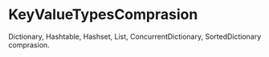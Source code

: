 # KeyValueTypesComprasion

Dictionary, Hashtable, Hashset, List, ConcurrentDictionary, SortedDictionary comprasion.